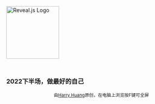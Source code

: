 <img src="https://static.slid.es/reveal/logo-v1/reveal-white-text.svg" alt="Reveal.js Logo" style="height:140px; margin:1.5rem auto; background:transparent" class="demo-logo" />

### 2022下半场，做最好的自己

<p style="text-align:center">
	<small>由<a href="https://harryhmx.github.io/about/">Harry Huang</a>原创，在电脑上浏览<span class="declare">按F键</span>可全屏</small>
</p>
